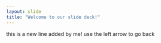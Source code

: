 ```yaml
---
layout: slide
title: "Welcome to our slide deck!"
---
```

this is a new line added by me!
use the left arrow to go back
